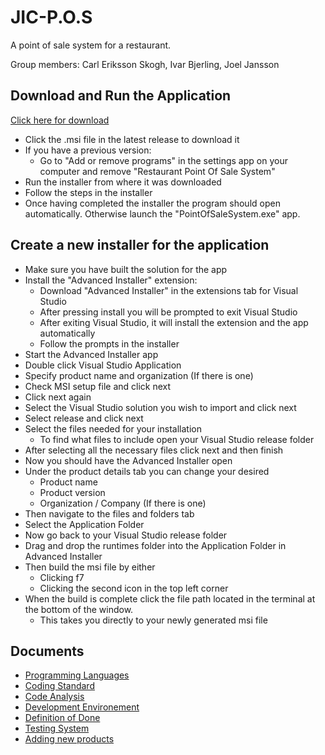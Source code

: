 # JIC-P.O.S
A point of sale system for a restaurant.

Group members: Carl Eriksson Skogh, Ivar Bjerling, Joel Jansson

## Download and Run the Application
[Click here for download](https://github.com/NTIG-Uppsala/JIC-P.O.S/releases)
- Click the .msi file in the latest release to download it
- If you have a previous version:
  - Go to "Add or remove programs" in the settings app on your computer and remove "Restaurant Point Of Sale System"
- Run the installer from where it was downloaded
- Follow the steps in the installer
- Once having completed the installer the program should open automatically. Otherwise launch the "PointOfSaleSystem.exe" app.

## Create a new installer for the application
- Make sure you have built the solution for the app
- Install the "Advanced Installer" extension:
  - Download "Advanced Installer" in the extensions tab for Visual Studio
  - After pressing install you will be prompted to exit Visual Studio
  - After exiting Visual Studio, it will install the extension and the app automatically
  - Follow the prompts in the installer
- Start the Advanced Installer app
- Double click Visual Studio Application
- Specify product name and organization (If there is one)
- Check MSI setup file and click next
- Click next again
- Select the Visual Studio solution you wish to import and click next
- Select release and click next
- Select the files needed for your installation
  - To find what files to include open your Visual Studio release folder
- After selecting all the necessary files click next and then finish
- Now you should have the Advanced Installer open
- Under the product details tab you can change your desired
  - Product name
  - Product version
  - Organization / Company (If there is one)
- Then navigate to the files and folders tab
- Select the Application Folder
- Now go back to your Visual Studio release folder
- Drag and drop the runtimes folder into the Application Folder in Advanced Installer
- Then build the msi file by either
  - Clicking f7
  - Clicking the second icon in the top left corner
- When the build is complete click the file path located in the terminal at the bottom of the window.
  - This takes you directly to your newly generated msi file


## Documents
* [Programming Languages](Documents/programmingLanguages.md)
* [Coding Standard](Documents/codingStandard.md)
* [Code Analysis](Documents/codeAnalysis.md)
* [Development Environement](Documents/developmentEnvironment.md)
* [Definition of Done](Documents/definitionOfDone.md)
* [Testing System](Documents/testingSystem.md)
* [Adding new products](Documents/AddingNewProducts.md)
